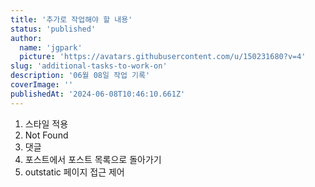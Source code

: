 ```yaml
---
title: '추가로 작업해야 할 내용'
status: 'published'
author:
  name: 'jgpark'
  picture: 'https://avatars.githubusercontent.com/u/150231680?v=4'
slug: 'additional-tasks-to-work-on'
description: '06월 08일 작업 기록'
coverImage: ''
publishedAt: '2024-06-08T10:46:10.661Z'
---
```


1. 스타일 적용
2. Not Found
3. 댓글
4. 포스트에서 포스트 목록으로 돌아가기
5. outstatic 페이지 접근 제어